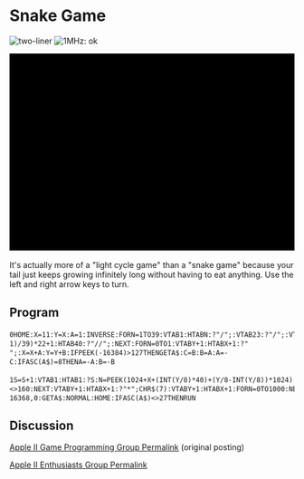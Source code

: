 # Snake Game

![two-liner](https://img.shields.io/badge/two--liner-blue) ![1MHz: ok](https://img.shields.io/badge/1MHz-ok-green)

![image](media/snake-game.gif "Snake Game GIF")

It's actually more of a "light cycle game" than a "snake game" because your tail just keeps growing infinitely long without having to eat anything. Use the left and right arrow keys to turn.

## Program

```
0HOME:X=11:Y=X:A=1:INVERSE:FORN=1TO39:VTAB1:HTABN:?"/";:VTAB23:?"/";:VTAB((N-1)/39)*22+1:HTAB40:?"//";:NEXT:FORN=0TO1:VTABY+1:HTABX+1:?" ";:X=X+A:Y=Y+B:IFPEEK(-16384)>127THENGETA$:C=B:B=A:A=-C:IFASC(A$)=8THENA=-A:B=-B

1S=S+1:VTAB1:HTAB1:?S:N=PEEK(1024+X+(INT(Y/8)*40)+(Y/8-INT(Y/8))*1024)<>160:NEXT:VTABY+1:HTABX+1:?"*";CHR$(7):VTABY+1:HTABX+1:FORN=0TO1000:NEXT:POKE-16368,0:GETA$:NORMAL:HOME:IFASC(A$)<>27THENRUN
```

## Discussion

[Apple II Game Programming Group Permalink](https://www.facebook.com/groups/AppleIIGameProgramming/permalink/1301339963260428/) (original posting)

[Apple II Enthusiasts Group Permalink](https://www.facebook.com/groups/5251478676/permalink/10158357623863677/)

